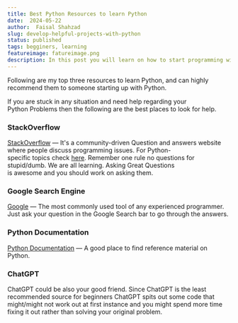 ```yaml
---
title: Best Python Resources to learn Python
date:  2024-05-22
author:  Faisal Shahzad
slug: develop-helpful-projects-with-python
status: published
tags: begginers, learning
featureimage: fatureimage.png
description: In this post you will learn on how to start programming with Python Programming Language, what are common pitfals and how to avoid them.
---
```


Following are my top three resources to learn Python, and can highly recommend them to someone starting up with Python.

If you are stuck in any situation and need help regarding your Python Problems then the following are the best places to look for help.

### StackOverflow

[StackOverflow](https://www.stackoverflow.com/) — It's a community-driven Question and answers website where people discuss programming issues. For Python-specific topics check [here](https://stackoverflow.com/questions/tagged/python). Remember one rule no questions for stupid/dumb. We are all learning. Asking Great Questions is awesome and you should work on asking them.

### Google Search Engine

[Google](https://www.google.com/) — The most commonly used tool of any experienced programmer. Just ask your question in the Google Search bar to go through the answers.

### Python Documentation

[Python Documentation](https://docs.python.org/3/) — A good place to find reference material on Python.


### ChatGPT

ChatGPT could be also your good friend. Since ChatGPT is the least recommended source for beginners ChatGPT spits out some code that might/might not work out at first instance and you might spend more time fixing it out rather than solving your original problem.